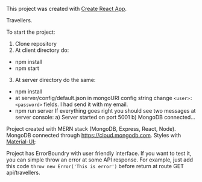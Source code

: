 This project was created with [Create React App](https://github.com/facebook/create-react-app).

Travellers.

To start the project:
1. Clone repository
2. At client directory do:
- npm install
- npm start
3. At server directory do the same:
- npm install
- at server/config/default.json in mongoURI config string change `<user>:<password>` fields. I had send it with my email.
- npm run server
If everything goes right you should see two messages at server console: 
a) Server started on port 5001
b) MongoDB connected...

Project created with MERN stack (MongoDB, Express, React, Node). MongoDB connected through https://cloud.mongodb.com. Styles with [Material-UI](https://material-ui.com);

Project has ErrorBoundry with user friendly interface. If you want to test it, you can simple throw an error at some API response. For example, just add this code `throw new Error('This is error')` before return at route GET api/travellers.
